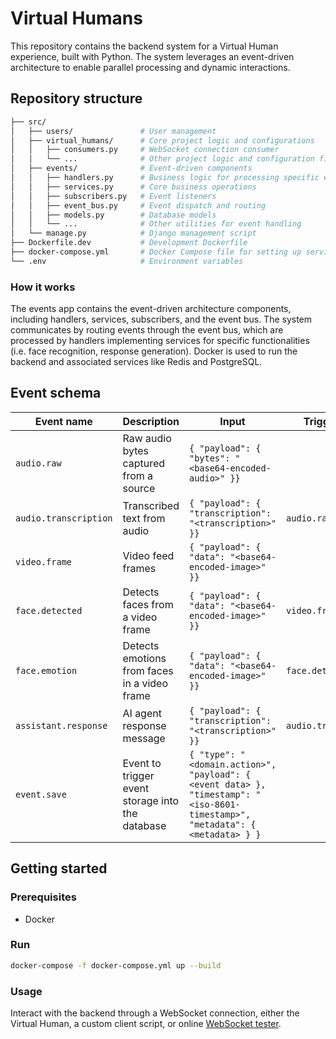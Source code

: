 # Virtual Humans
This repository contains the backend system for a Virtual Human experience, built with Python. The system leverages an event-driven architecture to enable parallel processing and dynamic interactions. 

## Repository structure
```bash
├── src/
│   ├── users/               # User management
│   ├── virtual_humans/      # Core project logic and configurations
│   │   ├── consumers.py     # WebSocket connection consumer
│   │   └── ...              # Other project logic and configuration files
│   ├── events/              # Event-driven components
│   │   ├── handlers.py      # Business logic for processing specific events
│   │   ├── services.py      # Core business operations
│   │   ├── subscribers.py   # Event listeners
│   │   ├── event_bus.py     # Event dispatch and routing
│   │   ├── models.py        # Database models
│   │   └── ...              # Other utilities for event handling
│   └── manage.py            # Django management script
├── Dockerfile.dev           # Development Dockerfile
├── docker-compose.yml       # Docker Compose file for setting up services
└── .env                     # Environment variables
```
### How it works
The events app contains the event-driven architecture components, including handlers, services, subscribers, and the event bus. The system communicates by routing events through the event bus, which are processed by handlers implementing services for specific functionalities (i.e. face recognition, response generation). Docker is used to run the backend and associated services like Redis and PostgreSQL.

## Event schema

Event name | Description | Input | Triggered by
--- | --- | --- | --- |
`audio.raw` | Raw audio bytes captured from a source | `{ "payload": { "bytes": "<base64-encoded-audio>" }}` | |
`audio.transcription` | Transcribed text from audio | `{ "payload": { "transcription": "<transcription>" }}` | `audio.raw` |
`video.frame` | Video feed frames | `{ "payload": { "data": "<base64-encoded-image>" }}` |  |
`face.detected` | Detects faces from a video frame | `{ "payload": { "data": "<base64-encoded-image>" }}` | `video.frame` |
`face.emotion` | Detects emotions from faces in a video frame | `{ "payload": { "data": "<base64-encoded-image>" }}` | `face.detected` |
`assistant.response`  | AI agent response message | `{ "payload": { "transcription": "<transcription>" }}` | `audio.transcription` | 
`event.save`  | Event to trigger event storage into the database | `{ "type": "<domain.action>", "payload": { <event data> }, "timestamp": "<iso-8601-timestamp>", "metadata": { <metadata> } }` |  |

<!-- `face.unrecognized` | Faces detected but not recognized | `{ "payload": { "faces": [ { "encoding": "<face-encoding>" "} ] }}` |
`face.emotion` | Analyzed emotions of detected faces | `{ "payload": { "faces": [ { "id": "<face-id>", "emotions": { "happy": 0.8, "sad": 0.1, "neutral": 0.1 } } ] } }` | -->

<!--
`face.recognized` | Recognized faces from a video frame | `{ "payload": { "faces": [ { "id": "<user-id>", "encoding": "<face-encoding>" "} ] }}` |
`face.unrecognized` | Faces detected but not recognized | `{ "payload": { "faces": [ { "encoding": "<face-encoding>" "} ] }}` |
`face.emotion` | Analyzed emotions of detected faces | `{ "payload": { "faces": [ { "id": "<face-id>", "emotions": { "happy": 0.8, "sad": 0.1, "neutral": 0.1 } } ] } }` |
-->
<!--- Table row
Event name | Description | Input |  
--->

## Getting started
### Prerequisites 
- Docker

### Run

```bash
docker-compose -f docker-compose.yml up --build
```

### Usage
Interact with the backend through a WebSocket connection, either the Virtual Human, a custom client script, or online [WebSocket tester](https://piehost.com/websocket-tester).